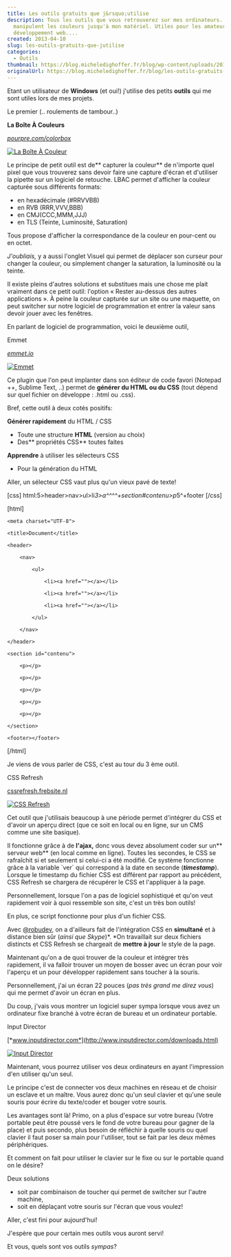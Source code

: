 ```yaml
---
title: Les outils gratuits que j&rsquo;utilise
description: Tous les outils que vous retrouverez sur mes ordinateurs.. qui
  manipulent les couleurs jusqu'à mon matériel. Utiles pour les amateurs de
  développement web....
created: 2013-04-10
slug: les-outils-gratuits-que-jutilise
categories:
  - Outils
thumbnail: https://blog.micheledighoffer.fr/blog/wp-content/uploads/2013/04/tb_outils-800x288.png
originalUrl: https://blog.micheledighoffer.fr/blog/les-outils-gratuits-que-jutilise/
---
```


Etant un utilisateur de **Windows** (et oui!) j'utilise des petits **outils** qui me sont utiles lors de mes projets.

Le premier (.. roulements de tambour..)

**La Boîte À Couleurs**

[*pourpre.com/colorbox*](https://pourpre.com/colorbox/)

[![La Boîte À Couleur](https://micheledighoffer.fr/blog/wp-content/uploads/2013/04/LBAC-300x152.png)](https://micheledighoffer.fr/blog/wp-content/uploads/2013/04/LBAC.png)

Le principe de petit outil est de\*\* capturer la couleur\*\* de n'importe quel pixel que vous trouverez sans devoir faire une capture d'écran et d'utiliser la pipette sur un logiciel de retouche. LBAC permet d'afficher la couleur capturée sous différents formats:

- en hexadécimale (#RRVVBB)
- en RVB (RRR,VVV,BBB)
- en CMJ(CCC,MMM,JJJ)
- en TLS (Teinte, Luminosité, Saturation)

Tous propose d'afficher la correspondance de la couleur en pour-cent ou en octet.

*J'oubliais,* y a aussi l'onglet Visuel qui permet de déplacer son curseur pour changer la couleur, ou simplement changer la saturation, la luminosité ou la teinte.

Il existe pleins d'autres solutions et substitues mais une chose me plait vraiment dans ce petit outil: l'option « Rester au-dessus des autres applications ». À peine la couleur capturée sur un site ou une maquette, on peut switcher sur notre logiciel de programmation et entrer la valeur sans devoir jouer avec les fenêtres.

En parlant de logiciel de programmation, voici le deuxième outil,

Emmet

[*emmet.io*](https://emmet.io/)

[![Emmet](https://micheledighoffer.fr/blog/wp-content/uploads/2013/04/56e63d4d229aafd3a05ea34a46cf2600-300x300.png)](https://micheledighoffer.fr/blog/wp-content/uploads/2013/04/56e63d4d229aafd3a05ea34a46cf2600.png)

Ce plugin que l'on peut implanter dans son éditeur de code favori (Notepad ++, Sublime Text, ..) permet de **générer du HTML ou du CSS** (tout dépend sur quel fichier on développe : .html ou .css).

Bref, cette outil à deux cotés positifs:

**Générer rapidement** du HTML / CSS

- Toute une structure **HTML** (version au choix)
- Des\*\* propriétés CSS\*\* toutes faites

**Apprendre** à utiliser les sélecteurs CSS

- Pour la génération du HTML

Aller, un sélecteur CSS vaut plus qu'un vieux pavé de texte!

[css] html:5>header>nav>ul>li*3>a^^^^+section#contenu>p*5^+footer [/css]

[html]

```text
<meta charset="UTF-8">

<title>Document</title>
```

```text
<header>

    <nav>

        <ul>

            <li><a href=""></a></li>

            <li><a href=""></a></li>

            <li><a href=""></a></li>

        </ul>

    </nav>

</header>

<section id="contenu">

    <p></p>

    <p></p>

    <p></p>

    <p></p>

    <p></p>

</section>

<footer></footer>
```

[/html]

Je viens de vous parler de CSS, c'est au tour du 3 ème outil.

CSS Refresh

[cssrefresh.frebsite.nl](http://cssrefresh.frebsite.nl/)

[![CSS Refresh](https://micheledighoffer.fr/blog/wp-content/uploads/2013/04/cssrefresh-logo-300x281.png)](https://micheledighoffer.fr/blog/wp-content/uploads/2013/04/cssrefresh-logo.png)

Cet outil que j'utilisais beaucoup à une période permet d'intégrer du CSS et d'avoir un aperçu direct (que ce soit en local ou en ligne, sur un CMS comme une site basique).

Il fonctionne grâce à de **l'ajax,** donc vous devez absolument coder sur un\*\* serveur web\*\* (en local comme en ligne). Toutes les secondes, le CSS se rafraîchit si et seulement si celui-ci a été modifié. Ce système fonctionne grâce à la variable `ver&#x60; qui correspond à la date en seconde (***timestamp***). Lorsque le timestamp du fichier CSS est différent par rapport au précédent, CSS Refresh se chargera de récupérer le CSS et l'appliquer à la page.

Personnellement, lorsque l'on a pas de logiciel sophistiqué et qu'on veut rapidement voir à quoi ressemble son site, c'est un très bon outils!

En plus, ce script fonctionne pour plus d'un fichier CSS.

Avec [@robudev](https://twitter.com/robudev), on a d'ailleurs fait de l'intégration CSS en **simultané** et à distance bien sûr (*ainsi que Skype*)\*. \*On travaillait sur deux fichiers distincts et CSS Refresh se chargeait de **mettre à jour** le style de la page.

Maintenant qu'on a de quoi trouver de la couleur et intégrer très rapidement, il va falloir trouver un moyen de bosser avec un écran pour voir l'aperçu et un pour développer rapidement sans toucher à la souris.

Personnellement, j'ai un écran 22 pouces (*pas très grand me direz vous*) qui me permet d'avoir un écran en plus.

Du coup, j'vais vous montrer un logiciel super sympa lorsque vous avez un ordinateur fixe branché à votre écran de bureau et un ordinateur portable.

Input Director

[*www.inputdirector.com*](http://www.inputdirector.com/downloads.html)

[![Input Director](https://davejsteele.files.wordpress.com/2012/12/input-director.jpg?w=300)](http://davejsteele.files.wordpress.com/2012/12/input-director.jpg?w=300)

Maintenant, vous pourrez utiliser vos deux ordinateurs en ayant l'impression d'en utiliser qu'un seul.

Le principe c'est de connecter vos deux machines en réseau et de choisir un esclave et un maître. Vous aurez donc qu'un seul clavier et qu'une seule souris pour écrire du texte/coder et bouger votre souris.

Les avantages sont là! Primo, on a plus d'espace sur votre bureau (Votre portable peut être poussé vers le fond de votre bureau pour gagner de la place) et puis secondo, plus besoin de réfléchir à quelle souris ou quel clavier il faut poser sa main pour l'utiliser, tout se fait par les deux mêmes périphériques.

Et comment on fait pour utiliser le clavier sur le fixe ou sur le portable quand on le désire?

Deux solutions

- soit par combinaison de toucher qui permet de switcher sur l'autre machine,
- soit en déplaçant votre souris sur l'écran que vous voulez!

Aller, c'est fini pour aujourd'hui!

J'espère que pour certain mes outils vous auront servi!

Et vous, quels sont vos outils *sympas*?

